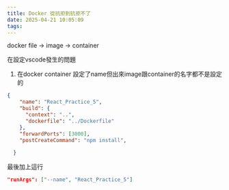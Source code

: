 ```yaml
---
title: Docker 從抗拒到抗拒不了
date: 2025-04-21 10:05:09
tags:
---
```


docker file -> image -> container

在設定vscode發生的問題

1. 在docker container 設定了name但出來image跟container的名字都不是設定的

```json
{
	"name": "React_Practice_5",
	"build": {
	  "context": "..",
	  "dockerfile": "../Dockerfile"
	},
	"forwardPorts": [3000],
	"postCreateCommand": "npm install",
	
  }
```

最後加上這行
```json
"runArgs": ["--name", "React_Practice_5"] 
```